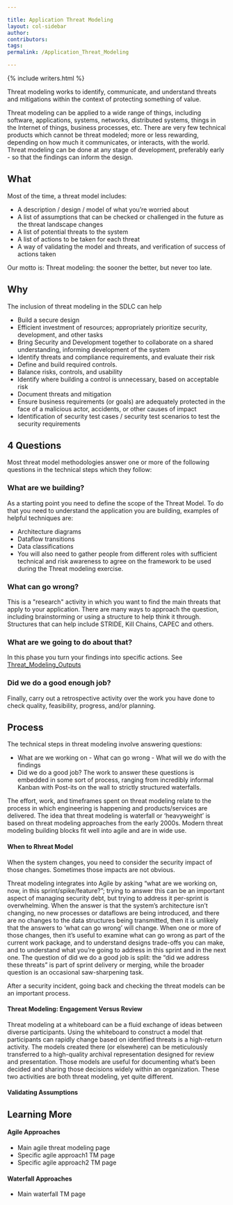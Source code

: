 ```yaml
---

title: Application Threat Modeling
layout: col-sidebar
author:
contributors:
tags:
permalink: /Application_Threat_Modeling

---
```


{% include writers.html %}

Threat modeling works to identify, communicate, and understand threats and mitigations within the context of protecting something of value.

Threat modeling can be applied to a wide range of things, including software, applications, systems, networks, distributed systems, things
in the Internet of things, business processes, etc. There are very few technical products which cannot be threat modeled; more or less
rewarding, depending on how much it communicates, or interacts, with the world. Threat modeling can be done at any stage of development,
preferably early - so that the findings can inform the design.

## What

Most of the time, a threat model includes:

- A description / design / model of what you’re worried about 
- A list of assumptions that can be checked or challenged in the future as the threat landscape changes
- A list of potential threats to the system
- A list of actions to be taken for each threat
- A way of validating the model and threats, and verification of success of actions taken

Our motto is: Threat modeling: the sooner the better, but never too late.

## Why

The inclusion of threat modeling in the SDLC can help

- Build a secure design
- Efficient investment of resources; appropriately prioritize security, development, and other tasks
- Bring Security and Development together to collaborate on a shared understanding, informing development of the system
- Identify threats and compliance requirements, and evaluate their risk
- Define and build required controls.
- Balance risks, controls, and usability
- Identify where building a control is unnecessary, based on acceptable risk
- Document threats and mitigation
- Ensure business requirements (or goals) are adequately protected in the face of a malicious actor, accidents, or other causes of impact
- Identification of security test cases / security test scenarios to test the security requirements

## 4 Questions

Most threat model methodologies answer one or more of the following questions in the technical steps which they follow:

### What are we building?

As a starting point you need to define the scope of the Threat Model. To do that you need to understand the application you are building,
examples of helpful techniques are:

- Architecture diagrams
- Dataflow transitions
- Data classifications
- You will also need to gather people from different roles with sufficient technical and risk awareness to agree on the framework to be used during the Threat modeling exercise.

### What can go wrong?

This is a "research" activity in which you want to find the main threats that apply to your application. There are many ways to approach the
question, including brainstorming or using a structure to help think it through. Structures that can help include STRIDE, Kill Chains, CAPEC and others.

### What are we going to do about that?

In this phase you turn your findings into specific actions. See [Threat_Modeling_Outputs](Threat_Modeling_Outputs)

### Did we do a good enough job?

Finally, carry out a retrospective activity over the work you have done to check quality, feasibility, progress, and/or planning.

## Process

The technical steps in threat modeling involve answering questions: 
- What are we working on - What can go wrong - What will we do with the findings
- Did we do a good job? The work to answer these questions is embedded in some sort of process, ranging from incredibly informal Kanban with Post-its on the wall to strictly structured waterfalls.

The effort, work, and timeframes spent on threat modeling relate to the process in which engineering is happening and products/services are
delivered. The idea that threat modeling is waterfall or ‘heavyweight’ is based on threat modeling approaches from the early 2000s. Modern
threat modeling building blocks fit well into agile and are in wide use.

#### When to Rhreat Model

When the system changes, you need to consider the security impact of those changes. Sometimes those impacts are not obvious.

Threat modeling integrates into Agile by asking “what are we working on, now, in this sprint/spike/feature?”; trying to answer this can be an important aspect of managing security debt, but trying to address it per-sprint is overwhelming. When the answer is that the system’s
architecture isn’t changing, no new processes or dataflows are being introduced, and there are no changes to the data structures being
transmitted, then it is unlikely that the answers to ‘what can go wrong’ will change. When one or more of those changes, then it’s useful to
examine what can go wrong as part of the current work package, and to understand designs trade-offs you can make, and to understand what
you’re going to address in this sprint and in the next one. The question of did we do a good job is split: the “did we address these
threats” is part of sprint delivery or merging, while the broader question is an occasional saw-sharpening task.

After a security incident, going back and checking the threat models can be an important process.

#### Threat Modeling: Engagement Versus Review

Threat modeling at a whiteboard can be a fluid exchange of ideas between diverse participants. Using the whiteboard to construct a model
that participants can rapidly change based on identified threats is a high-return activity. The models created there (or elsewhere) can be
meticulously transferred to a high-quality archival representation designed for review and presentation. Those models are useful for
documenting what’s been decided and sharing those decisions widely within an organization. These two activities are both threat modeling,
yet quite different.

#### Validating Assumptions

## Learning More

#### Agile Approaches

- Main agile threat modeling page
- Specific agile approach1 TM page
- Specific agile approach2 TM page

#### Waterfall Approaches

- Main waterfall TM page
